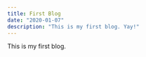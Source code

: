 ```yaml
---
title: First Blog
date: "2020-01-07"
description: "This is my first blog. Yay!"
---
```


This is my first blog.